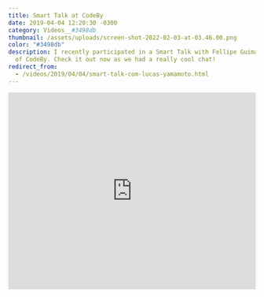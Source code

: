 ```yaml
---
title: Smart Talk at CodeBy
date: 2019-04-04 12:20:30 -0300
category: Videos__#3498db
thumbnail: /assets/uploads/screen-shot-2022-02-03-at-03.46.00.png
color: "#3498db"
description: I recently participated in a Smart Talk with Fellipe Guimarães, CEO
  of CodeBy. Check it out now as we had a really cool chat!
redirect_from:
  - /videos/2019/04/04/smart-talk-com-lucas-yamamoto.html
---
```

<iframe width="100%" height="400" src="https://www.youtube.com/embed/nq0_fwdLYAk" frameborder="0" allow="accelerometer; autoplay; encrypted-media; gyroscope; picture-in-picture" allowfullscreen></iframe>
